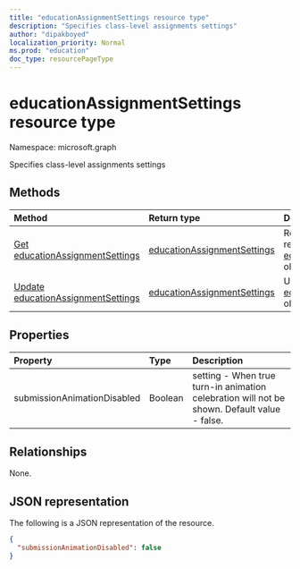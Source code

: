 ```yaml
---
title: "educationAssignmentSettings resource type"
description: "Specifies class-level assignments settings"
author: "dipakboyed"
localization_priority: Normal
ms.prod: "education"
doc_type: resourcePageType
---
```


# educationAssignmentSettings resource type

Namespace: microsoft.graph

Specifies class-level assignments settings

## Methods
|Method|Return type|Description|
|:---|:---|:---|
|[Get educationAssignmentSettings](../api/educationassignmentsettings-get.md)|[educationAssignmentSettings](../resources/educationassignmentsettings.md)|Read the properties and relationships of an [educationAssignmentSettings](../resources/educationassignmentsettings.md) object.|
|[Update educationAssignmentSettings](../api/educationassignmentsettings-update.md)|[educationAssignmentSettings](../resources/educationassignmentsettings.md)|Update the properties of an [educationAssignmentSettings](../resources/educationassignmentsettings.md) object.|

## Properties
|Property|Type|Description|
|:---|:---|:---|
|submissionAnimationDisabled|Boolean|setting - When true turn-in animation celebration will not be shown. Default value - false.|

## Relationships
None.

## JSON representation
The following is a JSON representation of the resource.
<!-- {
  "blockType": "resource",
  "keyProperty": "id",
  "@odata.type": "microsoft.graph.educationAssignmentSettings",
  "baseType": "",
  "openType": false
}
-->
``` json
{
  "submissionAnimationDisabled": false
}
```

